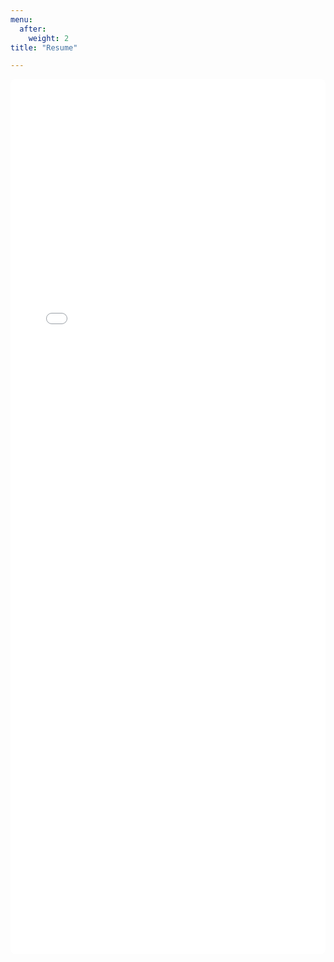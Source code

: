 ```yaml
---
menu:
  after:
    weight: 2
title: "Resume"

--- 
```


<div class="pdf-embed">
  <iframe
    src="/Resume.pdf#view=FitH"
    width="100%"
    style="border:0;"
  ></iframe>
</div>

<style>
  .pdf-embed { background:#fff; border-radius:8px; overflow:hidden; }
  .pdf-embed iframe { width:100%; height:85vh; }                 /* mobile default */
  @media (min-width: 768px) { .pdf-embed iframe { height: 1400px; } }  /* tablets/desktop */
</style>

